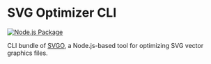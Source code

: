 # SVG Optimizer CLI

[![Node.js Package](https://github.com/thachnn/svgo-cli/actions/workflows/npm-publish.yml/badge.svg)](https://github.com/thachnn/svgo-cli/actions/workflows/npm-publish.yml)

CLI bundle of [SVGO](https://github.com/svg/svgo), a Node.js-based tool for optimizing SVG vector graphics files.
